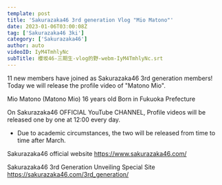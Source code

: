 ```yaml
---
template: post
title: 'Sakurazaka46 3rd generation Vlog "Mio Matono"'
date: 2023-01-06T03:00:08Z
tag: ['Sakurazaka46 3ki']
category: ['Sakurazaka46']
author: auto 
videoID: IyM4TmhlyNc
subTitle: 櫻坂46-三期生-vlog的野-webm-IyM4TmhlyNc.srt
---
```

11 new members have joined as Sakurazaka46 3rd generation members!
Today we will release the profile video of "Matono Mio".

Mio Matono
(Matono Mio)
16 years old
Born in Fukuoka Prefecture

On Sakurazaka46 OFFICIAL YouTube CHANNEL,
Profile videos will be released one by one at 12:00 every day.
* Due to academic circumstances, the two will be released from time to time after March.

Sakurazaka46 official website
https://www.sakurazaka46.com/

Sakurazaka46 3rd Generation Unveiling Special Site
https://sakurazaka46.com/3rd_generation/
